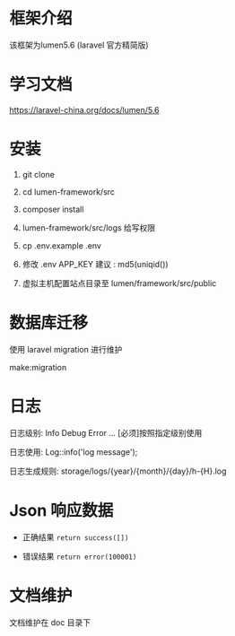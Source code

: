 # 框架介绍

该框架为lumen5.6 (laravel 官方精简版)

# 学习文档

https://laravel-china.org/docs/lumen/5.6

# 安装

1. git clone

2. cd lumen-framework/src

3. composer install

4. lumen-framework/src/logs 给写权限

5. cp .env.example .env

6. 修改 .env  APP_KEY  建议 : md5(uniqid())

7. 虚拟主机配置站点目录至  lumen/framework/src/public


# 数据库迁移

使用 laravel migration 进行维护

make:migration

# 日志

日志级别: Info Debug Error ... [必须]按照指定级别使用

日志使用: Log::info('log message');

日志生成规则: storage/logs/{year}/{month}/{day}/h-{H}.log

# Json 响应数据

* 正确结果 `return success([])`

* 错误结果 `return error(100001)`

# 文档维护

文档维护在 doc 目录下
